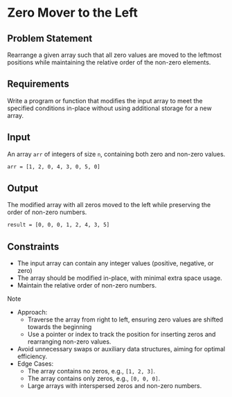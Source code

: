 # Zero Mover to the Left

## Problem Statement

Rearrange a given array such that all zero values are moved to the leftmost positions while maintaining the relative order of the non-zero elements.

## Requirements

Write a program or function that modifies the input array to meet the specified conditions in-place without using additional storage for a new array.

## Input

An array `arr` of integers of size `n`, containing both zero and non-zero values.

```bash
arr = [1, 2, 0, 4, 3, 0, 5, 0]
```

## Output

The modified array with all zeros moved to the left while preserving the order of non-zero numbers.

```bash
result = [0, 0, 0, 1, 2, 4, 3, 5]
```

## Constraints

- The input array can contain any integer values (positive, negative, or zero)
- The array should be modified in-place, with minimal extra space usage.
- Maintain the relative order of non-zero numbers.

> [!NOTE]
>
> - Approach:
>   - Traverse the array from right to left, ensuring zero values are shifted towards the beginning
>   - Use a pointer or index to track the position for inserting zeros and rearranging non-zero values.
> - Avoid unnecessary swaps or auxiliary data structures, aiming for optimal efficiency.
> - Edge Cases:
>   - The array contains no zeros, e.g., `[1, 2, 3]`.
>   - The array contains only zeros, e.g., `[0, 0, 0]`.
>   - Large arrays with interspersed zeros and non-zero numbers.
